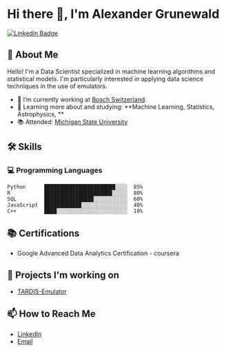 # Hi there 👋, I'm Alexander Grunewald

[![Linkedin Badge](https://img.shields.io/badge/-LinkedIn-blue?style=flat&logo=Linkedin&logoColor=white&link=https://www.linkedin.com/in/alexander-grunewald-8007a51b5/)](https://www.linkedin.com/in/alexander-grunewald-8007a51b5/)


## 🚀 About Me
Hello! I'm a Data Scientist specialized in machine learning algorithms and statistical models. I'm particularly interested in applying data science techniques in the use of emulators. 

- 🔭 I’m currently working at [Bosch Switzerland](https://www.bosch.ch).
- 🌱 Learning more about and studying: **Machine Learning, Statistics, Astrophysics, **
- 📚 Attended: [Michigan State University](https://msu.edu)

## 🛠️ Skills

### 💻 Programming Languages

```text
Python      ███████████████████████░░░░  85%  
R           ██████████████████████░░░░░  80%
SQL         ████████████████░░░░░░░░░░░  60%   
JavaScript  ████████████░░░░░░░░░░░░░░░  40%
C++         ████░░░░░░░░░░░░░░░░░░░░░░░  10%
```

## 📚 Certifications
- Google Advanced Data Analytics Certification - coursera

## 🎯 Projects I'm working on
- [TARDIS-Emulator](https://github.com/AlexanderGrunewald/TARDIS-Emulator)

## 📫 How to Reach Me
- [LinkedIn](https://www.linkedin.com/in/alexander-grunewald-8007a51b5/)
- [Email](alexgrunewald123@gmail.com)
